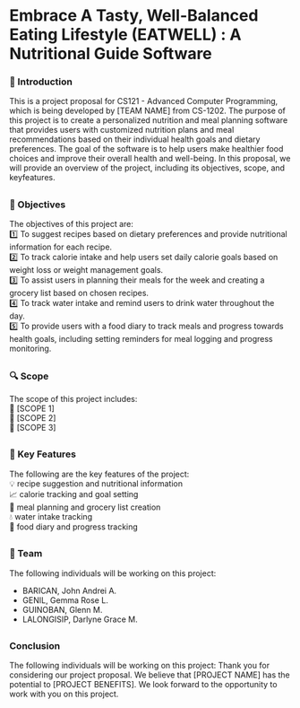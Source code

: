 # Embrace A Tasty, Well-Balanced Eating Lifestyle (EATWELL) : A Nutritional Guide Software
### :page_facing_up: Introduction  
This is a project proposal for CS121 - Advanced Computer Programming, which is being developed by [TEAM NAME] from CS-1202. The purpose of this project is to create a personalized nutrition and meal planning software that provides users with customized nutrition plans and meal recommendations based on their individual health goals and dietary preferences. The goal of the software is to help users make healthier food choices and improve their overall health and well-being. In this proposal, we will provide an overview of the project, including its objectives, scope, and keyfeatures.
##
### :link: Objectives
The objectives of this project are:  
:one: To suggest recipes based on dietary preferences and provide nutritional information for each recipe.  
:two: To track calorie intake and help users set daily calorie goals based on weight loss or weight management goals.  
:three: To assist users in planning their meals for the week and creating a grocery list based on chosen recipes.  
:four: To track water intake and remind users to drink water throughout the day.  
:five: To provide users with a food diary to track meals and progress towards health goals, including setting reminders for meal logging and progress monitoring.
##
### :mag: Scope  
The scope of this project includes:  
:pushpin: [SCOPE 1]  
:pushpin: [SCOPE 2]  
:pushpin: [SCOPE 3]  
##
### :key: Key Features
The following are the key features of the project:  
:bulb: recipe suggestion and nutritional information  
:chart_with_upwards_trend: calorie tracking and goal setting  
:memo: meal planning and grocery list creation  
:droplet: water intake tracking  
:book: food diary and progress tracking
##
### :busts_in_silhouette: Team
The following individuals will be working on this project:
* BARICAN, John Andrei A.
* GENIL, Gemma Rose L.
* GUINOBAN, Glenn M.
* LALONGISIP, Darlyne Grace M.
##
### Conclusion
The following individuals will be working on this project:
Thank you for considering our project proposal. We believe that [PROJECT NAME] has the potential to [PROJECT BENEFITS]. We look forward to the opportunity to work with you on this project.

